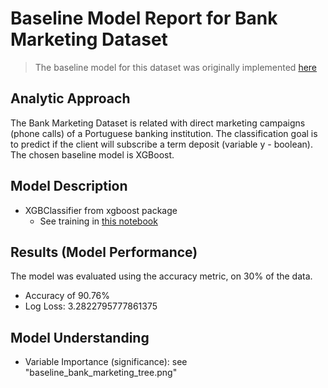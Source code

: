 # Baseline Model Report for Bank Marketing Dataset

> The baseline model for this dataset was originally implemented [here](https://www.kaggle.com/code/kevalm/xgboost-implementation-on-bank-marketing-dataset?scriptVersionId=2074012) 

## Analytic Approach
The Bank Marketing Dataset is related with direct marketing campaigns (phone calls) of a Portuguese banking institution. 
The classification goal is to predict if the client will subscribe a term deposit (variable y - boolean).
The chosen baseline model is XGBoost.

## Model Description

* XGBClassifier from xgboost package
	* See training in [this notebook](../../../Code/notebooks/baseline-impl-bank-marketing-dataset.ipynb)


## Results (Model Performance)
The model was evaluated using the accuracy metric, on 30% of the data.
* Accuracy of 90.76%
* Log Loss: 3.2822795777861375

## Model Understanding

* Variable Importance (significance): see "baseline_bank_marketing_tree.png"
